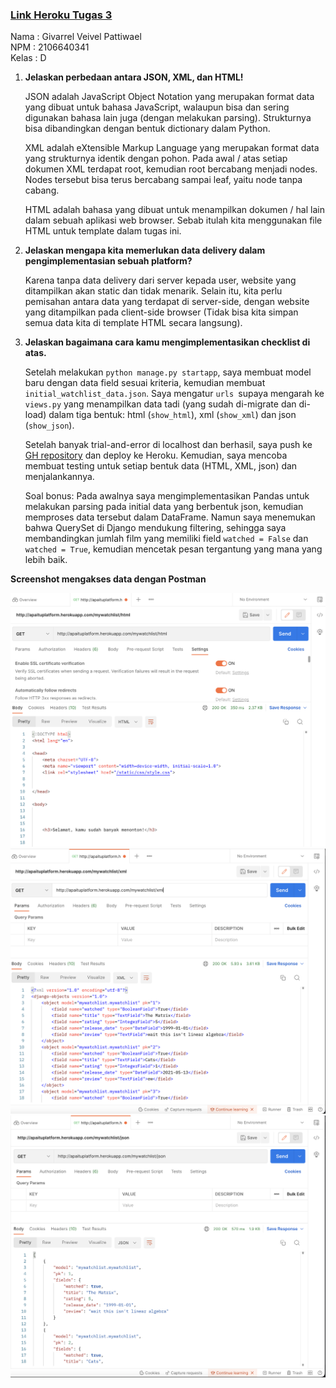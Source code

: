 
### [Link Heroku Tugas 3](http://apaituplatform.herokuapp.com/mywatchlist/)

Nama	: Givarrel Veivel Pattiwael <br>
NPM		: 2106640341 <br>
Kelas	: D <br>

1. **Jelaskan perbedaan antara JSON, XML, dan HTML!** <br>

	JSON adalah JavaScript Object Notation yang merupakan format data yang dibuat untuk bahasa JavaScript, walaupun bisa dan sering digunakan bahasa lain juga (dengan melakukan parsing). Strukturnya bisa dibandingkan dengan bentuk dictionary dalam Python.
	
	XML adalah eXtensible Markup Language yang merupakan format data yang strukturnya identik dengan pohon. Pada awal / atas setiap dokumen XML terdapat root, kemudian root bercabang menjadi nodes. Nodes tersebut bisa terus bercabang sampai leaf, yaitu node tanpa cabang.
	
	HTML adalah bahasa yang dibuat untuk menampilkan dokumen / hal lain dalam sebuah aplikasi web browser. Sebab itulah kita menggunakan file HTML untuk template dalam tugas ini.

2. **Jelaskan mengapa kita memerlukan data delivery dalam pengimplementasian sebuah platform?**

	Karena tanpa data delivery dari server kepada user, website yang ditampilkan akan static dan tidak menarik. Selain itu, kita perlu pemisahan antara data yang terdapat di server-side, dengan website yang ditampilkan pada client-side browser (Tidak bisa kita simpan semua data kita di template HTML secara langsung).

3. **Jelaskan bagaimana cara kamu mengimplementasikan checklist di atas.**

	Setelah melakukan `python manage.py startapp`, saya membuat model baru dengan data field sesuai kriteria, kemudian membuat `initial_watchlist_data.json`. Saya mengatur `urls `supaya mengarah ke `views.py` yang menampilkan data tadi (yang sudah di-migrate dan di-load) dalam tiga bentuk: html (`show_html`), xml (`show_xml`) dan json (`show_json`).
	
	Setelah banyak trial-and-error di localhost dan berhasil, saya push ke [GH repository](https://github.com/Veivel/tugas-2-pbp) dan deploy ke Heroku. Kemudian, saya mencoba membuat testing untuk setiap bentuk data (HTML, XML, json) dan menjalankannya.
	
	Soal bonus: Pada awalnya saya mengimplementasikan Pandas untuk melakukan parsing pada initial data yang berbentuk json, kemudian memproses data tersebut dalam DataFrame. Namun saya menemukan bahwa QuerySet di Django mendukung filtering, sehingga saya membandingkan jumlah film yang memiliki field `watched = False` dan `watched = True`, kemudian mencetak pesan tergantung yang mana yang lebih baik.
	
**Screenshot mengakses data dengan Postman**

![html](pics_readme/html.png) 
![xml](pics_readme/xml.png) 
![json](pics_readme/json.png)
	
	